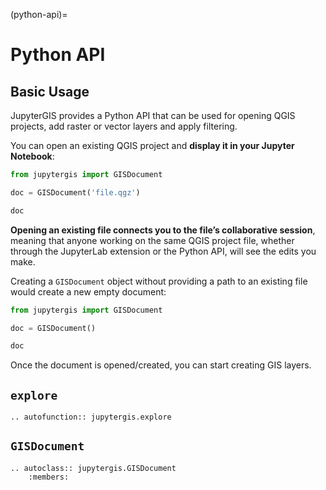 (python-api)=

# Python API

## Basic Usage

JupyterGIS provides a Python API that can be used for opening QGIS projects,
add raster or vector layers and apply filtering.

You can open an existing QGIS project and **display it in your Jupyter Notebook**:

```python
from jupytergis import GISDocument

doc = GISDocument('file.qgz')

doc
```

**Opening an existing file connects you to the file’s collaborative session**,
meaning that anyone working on the same QGIS project file, whether through the
JupyterLab extension or the Python API, will see the edits you make.

Creating a `GISDocument` object without providing a path to an existing file would create a
new empty document:

```python
from jupytergis import GISDocument

doc = GISDocument()

doc
```

Once the document is opened/created, you can start creating GIS layers.

## `explore`

```{eval-rst}
.. autofunction:: jupytergis.explore
```

## `GISDocument`

```{eval-rst}
.. autoclass:: jupytergis.GISDocument
    :members:
```
